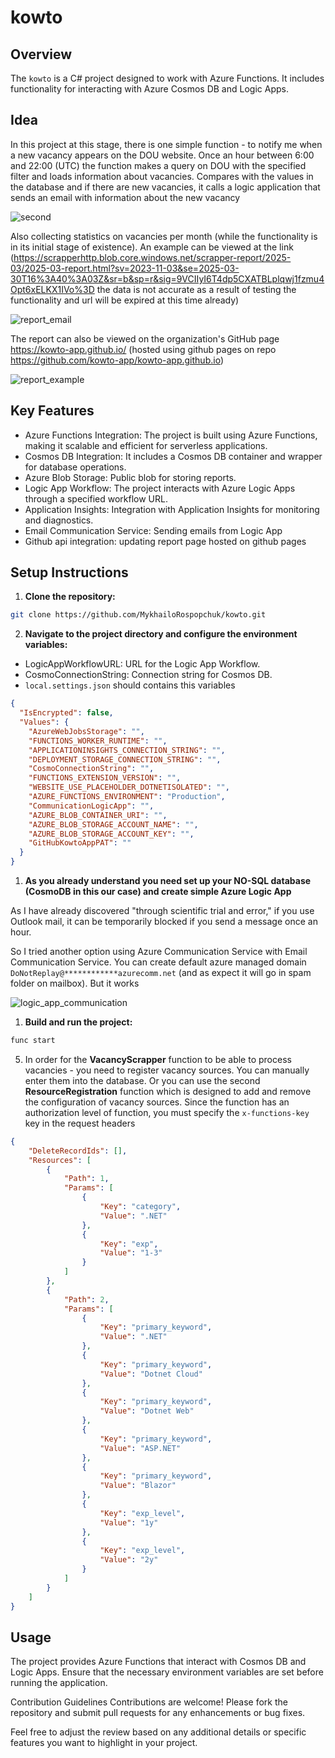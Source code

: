 # kowto

## Overview
The ```kowto``` is a C# project designed to work with Azure Functions. It includes functionality for interacting with Azure Cosmos DB and Logic Apps.

## Idea
In this project at this stage, there is one simple function - to notify me when a new vacancy appears on the DOU website. Once an hour between 6:00 and 22:00 (UTC) the function makes a query on DOU with the specified filter and loads information about vacancies. Compares with the values ​​in the database and if there are new vacancies, it calls a logic application that sends an email with information about the new vacancy

![second](images/second.png)

Also collecting statistics on vacancies per month (while the functionality is in its initial stage of existence). An example can be viewed at the link (https://scrapperhttp.blob.core.windows.net/scrapper-report/2025-03/2025-03-report.html?sv=2023-11-03&se=2025-03-30T16%3A40%3A03Z&sr=b&sp=r&sig=9VCIIyI6T4dp5CXATBLplqwj1fzmu4Opt6xELKX1IVo%3D the data is not accurate as a result of testing the functionality and url will be expired at this time already)

![report_email](images/report_email.png)

The report can also be viewed on the organization's GitHub page https://kowto-app.github.io/ (hosted using github pages on repo https://github.com/kowto-app/kowto-app.github.io)

![report_example](images/report_example.png)

## Key Features
- Azure Functions Integration: The project is built using Azure Functions, making it scalable and efficient for serverless applications.
- Cosmos DB Integration: It includes a Cosmos DB container and wrapper for database operations.
- Azure Blob Storage: Public blob for storing reports.
- Logic App Workflow: The project interacts with Azure Logic Apps through a specified workflow URL.
- Application Insights: Integration with Application Insights for monitoring and diagnostics.
- Email Communication Service: Sending emails from Logic App
- Github api integration: updating report page hosted on github pages
## Setup Instructions
1. **Clone the repository:**

```bash
git clone https://github.com/MykhailoRospopchuk/kowto.git
```

2. **Navigate to the project directory and configure the environment variables:**

- LogicAppWorkflowURL: URL for the Logic App Workflow.
- CosmoConnectionString: Connection string for Cosmos DB.
- ```local.settings.json``` should contains this variables
```json
{
  "IsEncrypted": false,
  "Values": {
    "AzureWebJobsStorage": "",
    "FUNCTIONS_WORKER_RUNTIME": "",
    "APPLICATIONINSIGHTS_CONNECTION_STRING": "",
    "DEPLOYMENT_STORAGE_CONNECTION_STRING": "",
    "CosmoConnectionString": "",
    "FUNCTIONS_EXTENSION_VERSION": "",
    "WEBSITE_USE_PLACEHOLDER_DOTNETISOLATED": "",
    "AZURE_FUNCTIONS_ENVIRONMENT": "Production",
    "CommunicationLogicApp": "",
    "AZURE_BLOB_CONTAINER_URI": "",
    "AZURE_BLOB_STORAGE_ACCOUNT_NAME": "",
    "AZURE_BLOB_STORAGE_ACCOUNT_KEY": "",
    "GitHubKowtoAppPAT": ""
  }
}
```

1. **As you already understand you need set up your NO-SQL database (CosmoDB in this our case) and create simple Azure Logic App**

As I have already discovered "through scientific trial and error," if you use Outlook mail, it can be temporarily blocked if you send a message once an hour.

So I tried another option using Azure Communication Service with Email Communication Service. You can create default azure managed domain ```DoNotReplay@************azurecomm.net``` (and as expect it will go in spam folder on mailbox). But it works

![logic_app_communication](images/logic_app_communication.png)

1. **Build and run the project:**

```bash
func start
```
5. In order for the **VacancyScrapper** function to be able to process vacancies - you need to register vacancy sources. You can manually enter them into the database. Or you can use the second **ResourceRegistration** function which is designed to add and remove the configuration of vacancy sources. Since the function has an authorization level of function, you must specify the ```x-functions-key``` key in the request headers
```json
{
    "DeleteRecordIds": [],
    "Resources": [
        {
            "Path": 1,
            "Params": [
                {
                    "Key": "category",
                    "Value": ".NET"
                },
                {
                    "Key": "exp",
                    "Value": "1-3"
                }
            ]
        },
        {
            "Path": 2,
            "Params": [
                {
                    "Key": "primary_keyword",
                    "Value": ".NET"
                },
                {
                    "Key": "primary_keyword",
                    "Value": "Dotnet Cloud"
                },
                {
                    "Key": "primary_keyword",
                    "Value": "Dotnet Web"
                },
                {
                    "Key": "primary_keyword",
                    "Value": "ASP.NET"
                },
                {
                    "Key": "primary_keyword",
                    "Value": "Blazor"
                },
                {
                    "Key": "exp_level",
                    "Value": "1y"
                },
                {
                    "Key": "exp_level",
                    "Value": "2y"
                }
            ]
        }
    ]
}
```
## Usage
The project provides Azure Functions that interact with Cosmos DB and Logic Apps. Ensure that the necessary environment variables are set before running the application.

Contribution Guidelines
Contributions are welcome! Please fork the repository and submit pull requests for any enhancements or bug fixes.

Feel free to adjust the review based on any additional details or specific features you want to highlight in your project.